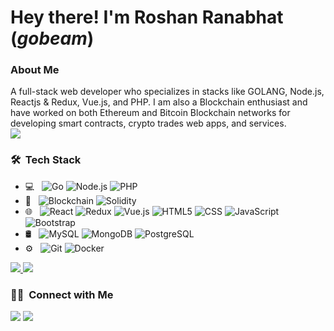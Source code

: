 # Hey there! I'm Roshan Ranabhat (_gobeam_)

### About Me 

A full-stack web developer who specializes in stacks like GOLANG, Node.js, Reactjs & Redux, Vue.js, and PHP. I am also a Blockchain enthusiast and have worked on both Ethereum and Bitcoin Blockchain networks for developing smart contracts, crypto trades web apps, and services. <br>
![](https://komarev.com/ghpvc/?username=gobeam&color=green)

### 🛠 &nbsp;Tech Stack

- 💻 &nbsp;
  ![Go](https://img.shields.io/badge/-Go-333333?style=flat&logo=go)
  ![Node.js](https://img.shields.io/badge/-Node.js-333333?style=flat&logo=node.js)
  ![PHP](https://img.shields.io/badge/-PHP-333333?style=flat&logo=php)
- 🔗 &nbsp;
![Blockchain](https://img.shields.io/badge/-Blockchain-333333?style=flat)
![Solidity](https://img.shields.io/badge/-Solidity-333333?style=flat&logo=solidity)
- 🌐 &nbsp;
  ![React](https://img.shields.io/badge/-React-333333?style=flat&logo=react)
  ![Redux](https://img.shields.io/badge/-Redux-333333?style=flat&logo=redux)
  ![Vue.js](https://img.shields.io/badge/-Vue.js-333333?style=flat)
  ![HTML5](https://img.shields.io/badge/-HTML5-333333?style=flat&logo=HTML5)
  ![CSS](https://img.shields.io/badge/-CSS-333333?style=flat&logo=CSS3&logoColor=1572B6)
  ![JavaScript](https://img.shields.io/badge/-JavaScript-333333?style=flat&logo=javascript)
  ![Bootstrap](https://img.shields.io/badge/-Bootstrap-333333?style=flat&logo=bootstrap&logoColor=563D7C)
- 🛢 &nbsp;
  ![MySQL](https://img.shields.io/badge/-MySQL-333333?style=flat&logo=mysql)
  ![MongoDB](https://img.shields.io/badge/-MongoDB-333333?style=flat&logo=mongodb)
  ![PostgreSQL](https://img.shields.io/badge/-PostgreSQL-333333?style=flat&logo=PostgreSQL)
- ⚙️ &nbsp;
  ![Git](https://img.shields.io/badge/-Git-333333?style=flat&logo=git)
  ![Docker](https://img.shields.io/badge/-Docker-333333?style=flat&logo=docker)



[![](https://github-readme-stats.vercel.app/api?username=gobeam&theme=buefy&show_icons=true)
![](https://github-readme-stats.vercel.app/api/top-langs/?username=gobeam&theme=buefy&layout=compact)](https://github.com/gobeam)

### 🤝🏻 &nbsp;Connect with Me

[![](https://img.shields.io/badge/LinkedIn-Roshan%20Ranabhat-blue?style=flat-square&logo=linkedin)](https://www.linkedin.com/in/roshan-ranabhat/)
[![](https://img.shields.io/badge/Email-roshanranabhat11@gmail.com-blue?style=flat-square&logo=gmail)](mailto:roshanranabhat11@gmail.com)

